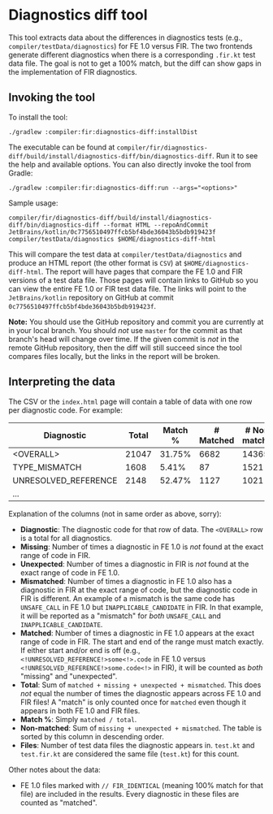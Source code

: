 # Diagnostics diff tool

This tool extracts data about the differences in diagnostics tests (e.g., `compiler/testData/diagnostics`) for FE 1.0 versus FIR. The two
frontends generate different diagnostics when there is a corresponding `.fir.kt` test data file. The goal is not to get a 100% match, but
the diff can show gaps in the implementation of FIR diagnostics.

## Invoking the tool

To install the tool:
```shell script
./gradlew :compiler:fir:diagnostics-diff:installDist
```

The executable can be found at `compiler/fir/diagnostics-diff/build/install/diagnostics-diff/bin/diagnostics-diff`. Run it to see the help
and available options. You can also directly invoke the tool from Gradle:
```shell script
./gradlew :compiler:fir:diagnostics-diff:run --args="<options>"
```

Sample usage:
```shell script
compiler/fir/diagnostics-diff/build/install/diagnostics-diff/bin/diagnostics-diff --format HTML --repoAndCommit JetBrains/kotlin/0c7756510497ffcb5bf4bde36043b5bdb919423f compiler/testData/diagnostics $HOME/diagnostics-diff-html
```

This will compare the test data at `compiler/testData/diagnostics` and produce an HTML report (the other format is `CSV`) at
`$HOME/diagnostics-diff-html`. The report will have pages that compare the FE 1.0 and FIR versions of a test data file. Those pages will
contain links to GitHub so you can view the entire FE 1.0 or FIR test data file. The links will point to the `JetBrains/kotlin` repository
on GitHub at commit `0c7756510497ffcb5bf4bde36043b5bdb919423f`.

**Note:** You should use the GitHub repository and commit you are currently at in your local branch. You should _not_ use `master` for the
commit as that branch's head will change over time. If the given commit is _not_ in the remote GitHub repository, then the diff will still
succeed since the tool compares files locally, but the links in the report will be broken.

## Interpreting the data

The CSV or the `index.html` page will contain a table of data with one row per diagnostic code. For example:

|Diagnostic|Total|Match %|# Matched|# Non-matched|# Missing|# Unexpected|# Mismatched|# of Files
|---|---|---|---|---|---|---|---|---
|\<OVERALL>|21047|31.75%|6682|14365|10626|2047|1692|5803
|TYPE_MISMATCH|1608|5.41%|87|1521|845|0|676|470
|UNRESOLVED_REFERENCE|2148|52.47%|1127|1021|391|615|15|661
|...

Explanation of the columns (not in same order as above, sorry):
- **Diagnostic**: The diagnostic code for that row of data. The `<OVERALL>` row is a total for all diagnostics.
- **Missing**: Number of times a diagnostic in FE 1.0 is _not_ found at the exact range of code in FIR.
- **Unexpected**: Number of times a diagnostic in FIR is _not_ found at the exact range of code in FE 1.0.
- **Mismatched**: Number of times a diagnostic in FE 1.0 also has a diagnostic in FIR at the exact range of code, but the diagnostic
code in FIR is different. An example of a mismatch is the same code has `UNSAFE_CALL` in FE 1.0 but `INAPPLICABLE_CANDIDATE` in FIR. In that
example, it will be reported as a "mismatch" for _both_ `UNSAFE_CALL` and `INAPPLICABLE_CANDIDATE`.
- **Matched**: Number of times a diagnostic in FE 1.0 appears at the exact range of code in FIR. The start and end of the range must match
exactly. If either start and/or end is off (e.g., `<!UNRESOLVED_REFERENCE!>some<!>.code` in FE 1.0 versus
`<!UNRESOLVED_REFERENCE!>some.code<!>` in FIR), it will be counted as _both_ "missing" and "unexpected".
- **Total**: Sum of `matched + missing + unexpected + mismatched`. This does _not_ equal the number of times the diagnostic appears across
FE 1.0 and FIR files! A "match" is only counted once for `matched` even though it appears in both FE 1.0 and FIR files.
- **Match %**: Simply `matched / total`.
- **Non-matched**: Sum of `missing + unexpected + mismatched`. The table is sorted by this column in descending order.
- **Files**: Number of test data files the diagnostic appears in. `test.kt` and `test.fir.kt` are considered the same file (`test.kt`) for
this count.

Other notes about the data:
- FE 1.0 files marked with `// FIR_IDENTICAL` (meaning 100% match for that file) are included in the results. Every diagnostic in these
files are counted as "matched".
